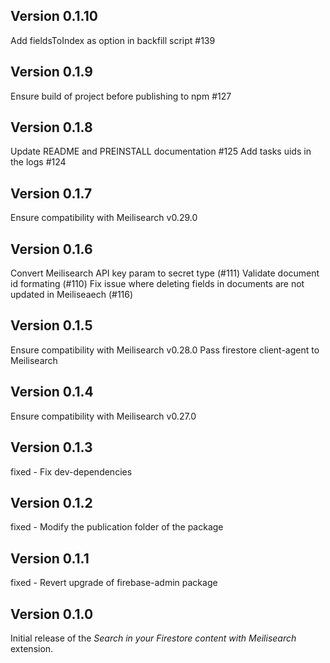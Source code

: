 ## Version 0.1.10

Add fieldsToIndex as option in backfill script #139

## Version 0.1.9

Ensure build of project before publishing to npm #127

## Version 0.1.8

Update README and PREINSTALL documentation #125
Add tasks uids in the logs #124

## Version 0.1.7

Ensure compatibility with Meilisearch v0.29.0

## Version 0.1.6

Convert Meilisearch API key param to secret type (#111)
Validate document id formating (#110)
Fix issue where deleting fields in documents are not updated in Meiliseaech (#116)

## Version 0.1.5

Ensure compatibility with Meilisearch v0.28.0
Pass firestore client-agent to Meilisearch

## Version 0.1.4

Ensure compatibility with Meilisearch v0.27.0

## Version 0.1.3

fixed - Fix dev-dependencies

## Version 0.1.2

fixed - Modify the publication folder of the package

## Version 0.1.1

fixed - Revert upgrade of firebase-admin package

## Version 0.1.0

Initial release of the _Search in your Firestore content with Meilisearch_ extension.
